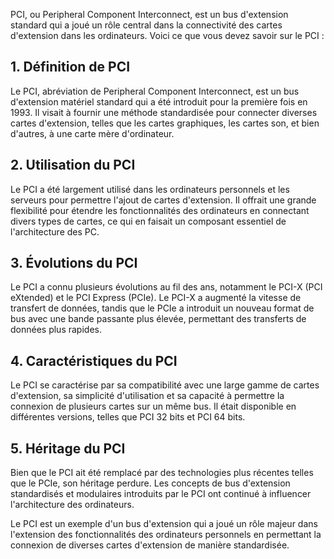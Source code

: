 
PCI, ou Peripheral Component Interconnect, est un bus d'extension standard qui a joué un rôle central dans la connectivité des cartes d'extension dans les ordinateurs. Voici ce que vous devez savoir sur le PCI :

## **1. Définition de PCI**

Le PCI, abréviation de Peripheral Component Interconnect, est un bus d'extension matériel standard qui a été introduit pour la première fois en 1993. Il visait à fournir une méthode standardisée pour connecter diverses cartes d'extension, telles que les cartes graphiques, les cartes son, et bien d'autres, à une carte mère d'ordinateur.

## **2. Utilisation du PCI**

Le PCI a été largement utilisé dans les ordinateurs personnels et les serveurs pour permettre l'ajout de cartes d'extension. Il offrait une grande flexibilité pour étendre les fonctionnalités des ordinateurs en connectant divers types de cartes, ce qui en faisait un composant essentiel de l'architecture des PC.

## **3. Évolutions du PCI**

Le PCI a connu plusieurs évolutions au fil des ans, notamment le PCI-X (PCI eXtended) et le PCI Express (PCIe). Le PCI-X a augmenté la vitesse de transfert de données, tandis que le PCIe a introduit un nouveau format de bus avec une bande passante plus élevée, permettant des transferts de données plus rapides.

## **4. Caractéristiques du PCI**

Le PCI se caractérise par sa compatibilité avec une large gamme de cartes d'extension, sa simplicité d'utilisation et sa capacité à permettre la connexion de plusieurs cartes sur un même bus. Il était disponible en différentes versions, telles que PCI 32 bits et PCI 64 bits.

## **5. Héritage du PCI**

Bien que le PCI ait été remplacé par des technologies plus récentes telles que le PCIe, son héritage perdure. Les concepts de bus d'extension standardisés et modulaires introduits par le PCI ont continué à influencer l'architecture des ordinateurs.

Le PCI est un exemple d'un bus d'extension qui a joué un rôle majeur dans l'extension des fonctionnalités des ordinateurs personnels en permettant la connexion de diverses cartes d'extension de manière standardisée.
